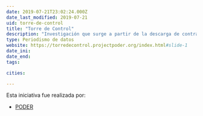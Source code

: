 ```yaml
---
date: 2019-07-21T23:02:24.000Z
date_last_modified: 2019-07-21
uid: torre-de-control
title: "Torre de Control"
description: "Investigación que surge a partir de la descarga de contratos relacionados con la construcción del nuevo Aeropuerto Internacional de Ciudad de México, encontrando hallazgos relevadores y mala praxis en la adjudicación de los contratos"
type: Periodismo de datos
website: https://torredecontrol.projectpoder.org/index.html#slide-1
date_ini: 
date_end: 
tags:

cities: 

---
```


Esta iniciativa fue realizada por:

- [PODER](/i/project-poder.html)
